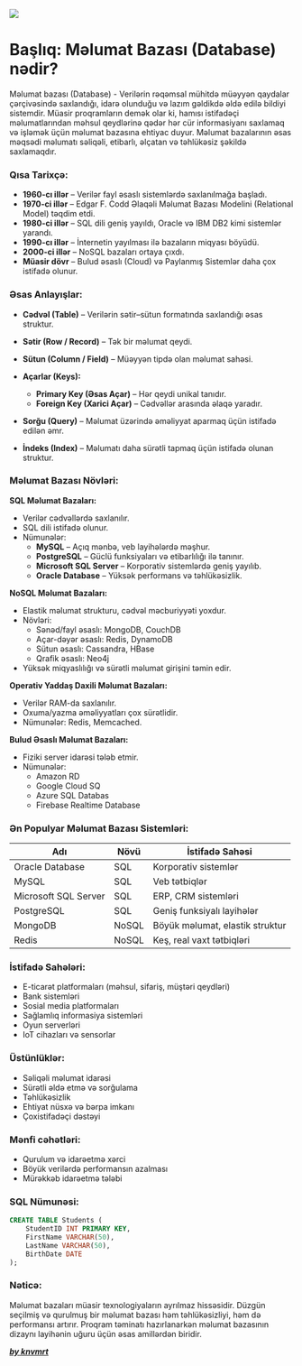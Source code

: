 ![](../Img/database.avif)

# Başlıq: Məlumat Bazası (Database) nədir?

Məlumat bazası (Database) - Verilərin rəqəmsal mühitdə müəyyən qaydalar çərçivəsində saxlandığı, idarə olunduğu və lazım gəldikdə əldə edilə bildiyi sistemdir.
Müasir proqramların demək olar ki, hamısı istifadəçi məlumatlarından məhsul qeydlərinə qədər hər cür informasiyanı saxlamaq və işləmək üçün məlumat bazasına ehtiyac duyur. Məlumat bazalarının əsas məqsədi məlumatı səliqəli, etibarlı, əlçatan və təhlükəsiz şəkildə saxlamaqdır.

### Qısa Tarixçə:

- **1960-cı illər** – Verilər fayl əsaslı sistemlərdə saxlanılmağa başladı.
- **1970-ci illər** – Edgar F. Codd Əlaqəli Məlumat Bazası Modelini (Relational Model) təqdim etdi.
- **1980-ci illər** – SQL dili geniş yayıldı, Oracle və IBM DB2 kimi sistemlər yarandı.
- **1990-cı illər** – İnternetin yayılması ilə bazaların miqyası böyüdü.
- **2000-ci illər** – NoSQL bazaları ortaya çıxdı.
- **Müasir dövr** – Bulud əsaslı (Cloud) və Paylanmış Sistemlər daha çox istifadə olunur.

### Əsas Anlayışlar:

- **Cədvəl (Table)** – Verilərin sətir–sütun formatında saxlandığı əsas struktur.

- **Sətir (Row / Record)** – Tək bir məlumat qeydi.

- **Sütun (Column / Field)** – Müəyyən tipdə olan məlumat sahəsi.

- **Açarlar (Keys):**
  - **Primary Key (Əsas Açar)** – Hər qeydi unikal tanıdır.
  - **Foreign Key (Xarici Açar)** – Cədvəllər arasında əlaqə yaradır.
- **Sorğu (Query)** – Məlumat üzərində əməliyyat aparmaq üçün istifadə edilən əmr.
- **İndeks (Index)** – Məlumatı daha sürətli tapmaq üçün istifadə olunan struktur.

### Məlumat Bazası Növləri:

**SQL Məlumat Bazaları:**

- Verilər cədvəllərdə saxlanılır.
- SQL dili istifadə olunur.
- Nümunələr:
  - **MySQL** – Açıq mənbə, veb layihələrdə məşhur.
  - **PostgreSQL** – Güclü funksiyaları və etibarlılığı ilə tanınır.
  - **Microsoft SQL Server** – Korporativ sistemlərdə geniş yayılıb.
  - **Oracle Database** – Yüksək performans və təhlükəsizlik.

**NoSQL Məlumat Bazaları:**
- Elastik məlumat strukturu, cədvəl məcburiyyəti yoxdur.
- Növləri:
    - Sənəd/fayl əsaslı: MongoDB, CouchDB
    - Açar-dəyər əsaslı: Redis, DynamoDB
    - Sütun əsaslı: Cassandra, HBase
    - Qrafik əsaslı: Neo4j
- Yüksək miqyaslılığı və sürətli məlumat girişini təmin edir.

**Operativ Yaddaş Daxili Məlumat Bazaları:**

- Verilər RAM-da saxlanılır.
- Oxuma/yazma əməliyyatları çox sürətlidir.
- Nümunələr: Redis, Memcached.

**Bulud Əsaslı Məlumat Bazaları:**

- Fiziki server idarəsi tələb etmir.
- Nümunələr:
    - Amazon RD
    - Google Cloud SQ
    - Azure SQL Databas
    - Firebase Realtime Database

### Ən Populyar Məlumat Bazası Sistemləri:

| Adı | Növü | İstifadə Sahəsi |
|----------|----------|----------|
| Oracle Database   | SQL   | Korporativ sistemlər   |
| MySQL   | SQL   | Veb tətbiqlər   |
| Microsoft SQL Server   | SQL  | ERP, CRM sistemləri  |
| PostgreSQL  | SQL  | Geniş funksiyalı layihələr  |
| MongoDB   | NoSQL  | Böyük məlumat, elastik struktur  |
| Redis   | NoSQL  | Keş, real vaxt tətbiqləri  |

### İstifadə Sahələri:

- E-ticarət platformaları (məhsul, sifariş, müştəri qeydləri)
- Bank sistemləri
- Sosial media platformaları
- Sağlamlıq informasiya sistemləri
- Oyun serverləri
- IoT cihazları və sensorlar

### Üstünlüklər:

- Səliqəli məlumat idarəsi
- Sürətli əldə etmə və sorğulama
- Təhlükəsizlik
- Ehtiyat nüsxə və bərpa imkanı
- Çoxistifadəçi dəstəyi

### Mənfi cəhətləri:

- Qurulum və idarəetmə xərci
- Böyük verilərdə performansın azalması
- Mürəkkəb idarəetmə tələbi

### SQL Nümunəsi:

```sql
CREATE TABLE Students (
    StudentID INT PRIMARY KEY,
    FirstName VARCHAR(50),
    LastName VARCHAR(50),
    BirthDate DATE
);
```

### Nəticə:

Məlumat bazaları müasir texnologiyaların ayrılmaz hissəsidir. Düzgün seçilmiş və qurulmuş bir məlumat bazası həm təhlükəsizliyi, həm də performansı artırır.
Proqram təminatı hazırlanarkən məlumat bazasının dizaynı layihənin uğuru üçün əsas amillərdən biridir.


[**_by knvmrt_**](https://github.com/knvmrt)